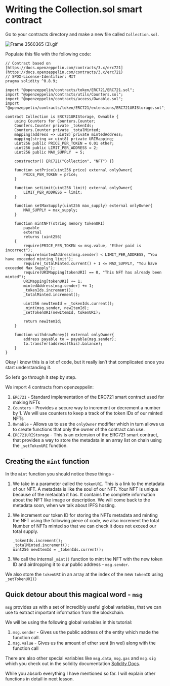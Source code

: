 ﻿# Writing the Collection.sol smart contract

Go to your contracts directory and make a new file called `Collection.sol`.

![Frame 3560365 (3).gif](https://github.com/0xmetaschool/Learning-Projects/blob/main/assests_for_all/Launch%20your%20own%20epic%20NFT%20place/2%20Writing%20smart%20contract/1.%20Writing%20the%20Collection%20sol%20smart%20contract/Frame_3560365_(3).gif?raw=true)

Populate this file with the following code:

```
// Contract based on [https://docs.openzeppelin.com/contracts/3.x/erc721](https://docs.openzeppelin.com/contracts/3.x/erc721)
// SPDX-License-Identifier: MIT
pragma solidity ^0.8.9;

import "@openzeppelin/contracts/token/ERC721/ERC721.sol";
import "@openzeppelin/contracts/utils/Counters.sol";
import "@openzeppelin/contracts/access/Ownable.sol";
import "@openzeppelin/contracts/token/ERC721/extensions/ERC721URIStorage.sol";

contract Collection is ERC721URIStorage, Ownable {
    using Counters for Counters.Counter;
    Counters.Counter private _tokenIds;
    Counters.Counter private _totalMinted;
    mapping(address => uint8) private mintedAddress;
    mapping(string => uint8) private URIMapping;
    uint256 public PRICE_PER_TOKEN = 0.01 ether;
    uint256 public LIMIT_PER_ADDRESS = 2;
    uint256 public MAX_SUPPLY  = 5;

    constructor() ERC721("Collection", "NFT") {}

    function setPrice(uint256 price) external onlyOwner{
        PRICE_PER_TOKEN = price;
    }

    function setLimit(uint256 limit) external onlyOwner{
        LIMIT_PER_ADDRESS = limit;
    }

    function setMaxSupply(uint256 max_supply) external onlyOwner{
        MAX_SUPPLY = max_supply;
    }

    function mintNFT(string memory tokenURI)
        payable
        external
        returns (uint256)
    {
        require(PRICE_PER_TOKEN <= msg.value, "Ether paid is incorrect");
        require(mintedAddress[msg.sender] < LIMIT_PER_ADDRESS, "You have exceeded minting limit");
        require(_totalMinted.current() + 1 <= MAX_SUPPLY, "You have exceeded Max Supply");
        require(URIMapping[tokenURI] == 0, "This NFT has already been minted");
        URIMapping[tokenURI] += 1;
        mintedAddress[msg.sender] += 1;
        _tokenIds.increment();
        _totalMinted.increment();

        uint256 newItemId = _tokenIds.current();
        _mint(msg.sender, newItemId);
        _setTokenURI(newItemId, tokenURI);

        return newItemId;
    }

    function withdrawMoney() external onlyOwner{
        address payable to = payable(msg.sender);
        to.transfer(address(this).balance);
    }
}
```

Okay I know this is a lot of code, but it really isn’t that complicated once you start understanding it.

So let’s go through it step by step.

We import 4 contracts from openzeppelin:

1. `ERC721` - Standard implementation of the ERC721 smart contract used for making NFTs
2. `Counters` - Provides a secure way to increment or decrement a number by 1. We will use counters to keep a track of the token IDs of our minted NFTs
3. `Ownable` - Allows us to use the `onlyOwner` modifier which in turn allows us to create functions that only the owner of the contract can use.
4. `ERC721URIStorage` - This is an extension of the ERC721 smart contract, that provides a way to store the metadata in an array list on chain using the `_setTokenURI` function.

## Creating the `mint` function

In the `mint` function you should notice these things -

1. We take in a parameter called the `tokenURI`. This is a link to the metadata of our NFT. A metadata is like the soul of our NFT. Your NFT is unique because of the metadata it has. It contains the complete information about the NFT like image or description. We will come back to the metadata soon, when we talk about IPFS hosting.
2. We increment our token ID for storing the NFTs metadata and minting the NFT using the following piece of code, we also increment the total Number of NFTs minted so that we can check it does not exceed our total supply.
    
    ```
    _tokenIds.increment();
    _totalMinted.increment();
    uint256 newItemId = _tokenIds.current();
    ```
    
3. We call the internal `_mint()` function to mint the NFT with the new token ID and airdropping it to our public address - `msg.sender`.

We also store the `tokenURI` in an array at the index of the new `tokenID` using `_setTokenURI()`

## Quick detour about this magical word - `msg`

`msg` provides us with a set of incredibly useful global variables, that we can use to extract important information from the blockchain.

We will be using the following global variables in this tutorial:

1. `msg.sender` - Gives us the public address of the entity which made the function call.
2. `msg.value` - Gives us the amount of ether sent (in wei) along with the function call

There are also other special variables like `msg.data`, `msg.gas` and `msg.sig` which you check out in the solidity documentation [Solidity Docs](https://docs.soliditylang.org/en/develop/units-and-global-variables.html?highlight=special%20variables%20and%20functions#block-and-transaction-properties).

While you absorb everything I have mentioned so far. I will explain other functions in detail in next lesson.